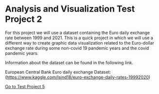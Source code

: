 # Analysis and Visualization Test Project 2

For this project we will use a dataset containing the Euro daily exchange rate between 1999 and 2021.
This is a quick project in which we will use a different way to create graphic data visualization related to the Euro-dollar exchange rate during some non-covid 19 pandemic years and the covid pandemic years.

Information about the dataset can be found in the following link.

European Central Bank Euro daily exchange Dataset: (https://www.kaggle.com/lsind18/euro-exchange-daily-rates-19992020)

[Go to Test Project 5](https://github.com/Lutenebrax/Test-Project-5/blob/main/Basics.ipynb)
